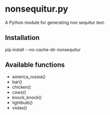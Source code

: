 # nonsequitur.py

A Python module for generating non sequitur text.

## Installation

pip install --no-cache-dir nonsequitur

## Available functions

* america_russia()
* bar()
* chicken()
* cows()
* knock_knock()
* lightbulb()
* violas()
